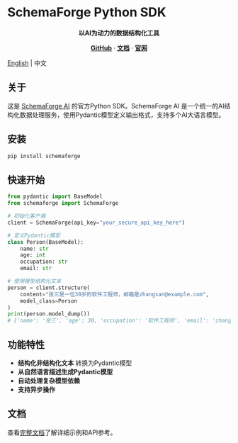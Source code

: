 # SchemaForge Python SDK

<div align="center">
  <p>
    <strong>以AI为动力的数据结构化工具</strong>
  </p>
  <p>
    <a href="https://github.com/X-Zero-L/schemaforge-ai"><strong>GitHub</strong></a> ·
    <a href="https://github.com/X-Zero-L/schemaforge-sdk/docs"><strong>文档</strong></a> ·
    <a href="https://github.com/X-Zero-L/schemaforge-sdk"><strong>官网</strong></a>
  </p>
</div>

[English](./README.md) | 中文

## 关于

这是 [SchemaForge AI](https://github.com/X-Zero-L/schemaforge-ai) 的官方Python SDK。SchemaForge AI 是一个统一的AI结构化数据处理服务，使用Pydantic模型定义输出格式，支持多个AI大语言模型。

## 安装

```bash
pip install schemaforge
```

## 快速开始

```python
from pydantic import BaseModel
from schemaforge import SchemaForge

# 初始化客户端
client = SchemaForge(api_key="your_secure_api_key_here")

# 定义Pydantic模型
class Person(BaseModel):
    name: str
    age: int
    occupation: str
    email: str

# 使用模型结构化文本
person = client.structure(
    content="张三是一位30岁的软件工程师，邮箱是zhangsan@example.com",
    model_class=Person
)
print(person.model_dump())
# {'name': '张三', 'age': 30, 'occupation': '软件工程师', 'email': 'zhangsan@example.com'}
```

## 功能特性

- **结构化非结构化文本** 转换为Pydantic模型
- **从自然语言描述生成Pydantic模型**
- **自动处理复杂模型依赖**
- **支持异步操作**

## 文档

查看[完整文档](https://github.com/X-Zero-L/schemaforge-sdk/tree/master/docs)了解详细示例和API参考。 